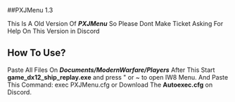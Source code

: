 ##PXJMenu 1.3

This Is A Old Version Of **_PXJMenu_** So Please Dont Make Ticket Asking For Help On This Version in Discord
## How To Use?

Paste All Files On **_Documents/ModernWarfare/Players_**
After This Start **game_dx12_ship_replay.exe** and press " or ~ to open IW8 Menu.
And Paste This Command:  exec PXJMenu.cfg
or Download The **Autoexec.cfg** on Discord.
